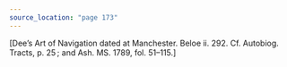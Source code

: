 ```yaml
---
source_location: "page 173"
---
```

[Dee’s Art of Navigation dated at Manchester. Beloe ii. 292. Cf. Autobiog.
Tracts, p. 25 ; and Ash. MS. 1789, fol. 51–115.]
